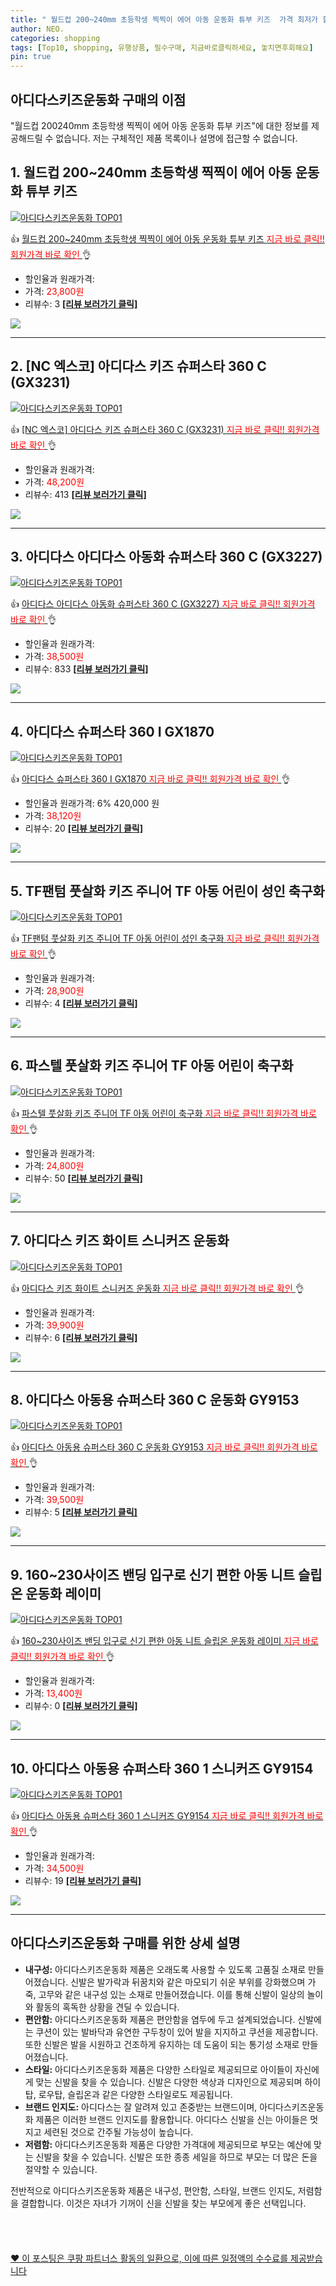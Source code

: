 ```yaml
---
title: " 월드컵 200~240mm 초등학생 찍찍이 에어 아동 운동화 튜부 키즈  가격 최저가 할인가 아디다스키즈운동화 최저가 추천 제품 비교"
author: NEO.
categories: shopping
tags: [Top10, shopping, 유행상품, 필수구매, 지금바로클릭하세요, 놓치면후회해요]
pin: true
---
```

## 아디다스키즈운동화 구매의 이점
"월드컵 200240mm 초등학생 찍찍이 에어 아동 운동화 튜부 키즈"에 대한 정보를 제공해드릴 수 없습니다. 저는 구체적인 제품 목록이나 설명에 접근할 수 없습니다.

   

## 1.  월드컵 200~240mm 초등학생 찍찍이 에어 아동 운동화 튜부 키즈 

[![아디다스키즈운동화 TOP01](https://thumbnail9.coupangcdn.com/thumbnails/remote/490x490ex/image/vendor_inventory/8193/00801ffe1245cd4c752e26f266ceb893b9f34e33c81b881166e001bfebea.jpg)](https://link.coupang.com/re/AFFSDP?lptag=AF3617701&subid=GithubCoopas&pageKey=2067288773&traceid=V0-153&itemId=3512878077&vendorItemId=71499014688)


👍 [ 월드컵 200~240mm 초등학생 찍찍이 에어 아동 운동화 튜부 키즈  <font color=red> 지금 바로 클릭!! 회원가격 바로 확인 </font> ](https://link.coupang.com/re/AFFSDP?lptag=AF3617701&subid=GithubCoopas&pageKey=2067288773&traceid=V0-153&itemId=3512878077&vendorItemId=71499014688) 👌 


- 할인율과 원래가격: 
- 가격: <span style='color:red'>23,800원</span>
- 리뷰수: 3  [**[리뷰 보러가기 클릭]**](https://link.coupang.com/re/AFFSDP?lptag=AF3617701&subid=GithubCoopas&pageKey=2067288773&traceid=V0-153&itemId=3512878077&vendorItemId=71499014688)

[![](/discount_price.png)](https://link.coupang.com/re/AFFSDP?lptag=AF3617701&subid=GithubCoopas&pageKey=2067288773&traceid=V0-153&itemId=3512878077&vendorItemId=71499014688)

---


   

## 2.  [NC 엑스코] 아디다스 키즈 슈퍼스타 360 C (GX3231) 

[![아디다스키즈운동화 TOP01](https://thumbnail9.coupangcdn.com/thumbnails/remote/490x490ex/image/vendor_inventory/347b/bb0af2165e3983ec9d7860e6efc8801a5b253ece593ccbcf2ce47a003f57.png)](https://link.coupang.com/re/AFFSDP?lptag=AF3617701&subid=GithubCoopas&pageKey=6357745876&traceid=V0-153&itemId=13406781276&vendorItemId=86703237961)


👍 [ [NC 엑스코] 아디다스 키즈 슈퍼스타 360 C (GX3231)  <font color=red> 지금 바로 클릭!! 회원가격 바로 확인 </font> ](https://link.coupang.com/re/AFFSDP?lptag=AF3617701&subid=GithubCoopas&pageKey=6357745876&traceid=V0-153&itemId=13406781276&vendorItemId=86703237961) 👌 


- 할인율과 원래가격: 
- 가격: <span style='color:red'>48,200원</span>
- 리뷰수: 413  [**[리뷰 보러가기 클릭]**](https://link.coupang.com/re/AFFSDP?lptag=AF3617701&subid=GithubCoopas&pageKey=6357745876&traceid=V0-153&itemId=13406781276&vendorItemId=86703237961)

[![](/discount_price.png)](https://link.coupang.com/re/AFFSDP?lptag=AF3617701&subid=GithubCoopas&pageKey=6357745876&traceid=V0-153&itemId=13406781276&vendorItemId=86703237961)

---


   

## 3.  아디다스 아디다스 아동화 슈퍼스타 360 C (GX3227) 

[![아디다스키즈운동화 TOP01](https://thumbnail7.coupangcdn.com/thumbnails/remote/490x490ex/image/vendor_inventory/a547/e3f441e68ae70d39db9d2e64bacfd0160b8e025205c8d4d1f654ae5e91dd.png)](https://link.coupang.com/re/AFFSDP?lptag=AF3617701&subid=GithubCoopas&pageKey=6355373259&traceid=V0-153&itemId=13391783766&vendorItemId=87171965230)


👍 [ 아디다스 아디다스 아동화 슈퍼스타 360 C (GX3227)  <font color=red> 지금 바로 클릭!! 회원가격 바로 확인 </font> ](https://link.coupang.com/re/AFFSDP?lptag=AF3617701&subid=GithubCoopas&pageKey=6355373259&traceid=V0-153&itemId=13391783766&vendorItemId=87171965230) 👌 


- 할인율과 원래가격: 
- 가격: <span style='color:red'>38,500원</span>
- 리뷰수: 833  [**[리뷰 보러가기 클릭]**](https://link.coupang.com/re/AFFSDP?lptag=AF3617701&subid=GithubCoopas&pageKey=6355373259&traceid=V0-153&itemId=13391783766&vendorItemId=87171965230)

[![](/discount_price.png)](https://link.coupang.com/re/AFFSDP?lptag=AF3617701&subid=GithubCoopas&pageKey=6355373259&traceid=V0-153&itemId=13391783766&vendorItemId=87171965230)

---


   

## 4.  아디다스 슈퍼스타 360 I GX1870 

[![아디다스키즈운동화 TOP01](https://thumbnail7.coupangcdn.com/thumbnails/remote/490x490ex/image/retail/images/2023/11/30/15/0/42e8445c-e4f2-47ea-9491-3211e8942895.jpg)](https://link.coupang.com/re/AFFSDP?lptag=AF3617701&subid=GithubCoopas&pageKey=7748920470&traceid=V0-153&itemId=20867192249&vendorItemId=87934532863)


👍 [ 아디다스 슈퍼스타 360 I GX1870  <font color=red> 지금 바로 클릭!! 회원가격 바로 확인 </font> ](https://link.coupang.com/re/AFFSDP?lptag=AF3617701&subid=GithubCoopas&pageKey=7748920470&traceid=V0-153&itemId=20867192249&vendorItemId=87934532863) 👌 


- 할인율과 원래가격: 6%  420,000   원
- 가격: <span style='color:red'>38,120원</span>
- 리뷰수: 20  [**[리뷰 보러가기 클릭]**](https://link.coupang.com/re/AFFSDP?lptag=AF3617701&subid=GithubCoopas&pageKey=7748920470&traceid=V0-153&itemId=20867192249&vendorItemId=87934532863)

[![](/discount_price.png)](https://link.coupang.com/re/AFFSDP?lptag=AF3617701&subid=GithubCoopas&pageKey=7748920470&traceid=V0-153&itemId=20867192249&vendorItemId=87934532863)

---


   

## 5.  TF팬텀 풋살화 키즈 주니어 TF 아동 어린이 성인 축구화 

[![아디다스키즈운동화 TOP01](https://thumbnail7.coupangcdn.com/thumbnails/remote/490x490ex/image/vendor_inventory/853a/3936e2e33680ffd93d83f5eca59a0aaabdfa9b2e9b7aac7cdd6854263f0f.jpg)](https://link.coupang.com/re/AFFSDP?lptag=AF3617701&subid=GithubCoopas&pageKey=7634508911&traceid=V0-153&itemId=20269996665&vendorItemId=87357149187)


👍 [ TF팬텀 풋살화 키즈 주니어 TF 아동 어린이 성인 축구화  <font color=red> 지금 바로 클릭!! 회원가격 바로 확인 </font> ](https://link.coupang.com/re/AFFSDP?lptag=AF3617701&subid=GithubCoopas&pageKey=7634508911&traceid=V0-153&itemId=20269996665&vendorItemId=87357149187) 👌 


- 할인율과 원래가격: 
- 가격: <span style='color:red'>28,900원</span>
- 리뷰수: 4  [**[리뷰 보러가기 클릭]**](https://link.coupang.com/re/AFFSDP?lptag=AF3617701&subid=GithubCoopas&pageKey=7634508911&traceid=V0-153&itemId=20269996665&vendorItemId=87357149187)

[![](/discount_price.png)](https://link.coupang.com/re/AFFSDP?lptag=AF3617701&subid=GithubCoopas&pageKey=7634508911&traceid=V0-153&itemId=20269996665&vendorItemId=87357149187)

---


   

## 6.  파스텔 풋살화 키즈 주니어 TF 아동 어린이 축구화 

[![아디다스키즈운동화 TOP01](https://thumbnail6.coupangcdn.com/thumbnails/remote/490x490ex/image/vendor_inventory/33e9/039b83567d40143a71d77597f229cc1bea0ae9d0434feddc033b5237b8d5.jpg)](https://link.coupang.com/re/AFFSDP?lptag=AF3617701&subid=GithubCoopas&pageKey=7687385711&traceid=V0-153&itemId=20547916980&vendorItemId=87624265295)


👍 [ 파스텔 풋살화 키즈 주니어 TF 아동 어린이 축구화  <font color=red> 지금 바로 클릭!! 회원가격 바로 확인 </font> ](https://link.coupang.com/re/AFFSDP?lptag=AF3617701&subid=GithubCoopas&pageKey=7687385711&traceid=V0-153&itemId=20547916980&vendorItemId=87624265295) 👌 


- 할인율과 원래가격: 
- 가격: <span style='color:red'>24,800원</span>
- 리뷰수: 50  [**[리뷰 보러가기 클릭]**](https://link.coupang.com/re/AFFSDP?lptag=AF3617701&subid=GithubCoopas&pageKey=7687385711&traceid=V0-153&itemId=20547916980&vendorItemId=87624265295)

[![](/discount_price.png)](https://link.coupang.com/re/AFFSDP?lptag=AF3617701&subid=GithubCoopas&pageKey=7687385711&traceid=V0-153&itemId=20547916980&vendorItemId=87624265295)

---


   

## 7.  아디다스 키즈 화이트 스니커즈 운동화 

[![아디다스키즈운동화 TOP01](https://thumbnail9.coupangcdn.com/thumbnails/remote/490x490ex/image/vendor_inventory/f632/c6788bb2f4be02cff5a7b6b6619a749d9f25ff31d802e3b6e0a364260334.jpg)](https://link.coupang.com/re/AFFSDP?lptag=AF3617701&subid=GithubCoopas&pageKey=7836364448&traceid=V0-153&itemId=21321889987&vendorItemId=88381216632)


👍 [ 아디다스 키즈 화이트 스니커즈 운동화  <font color=red> 지금 바로 클릭!! 회원가격 바로 확인 </font> ](https://link.coupang.com/re/AFFSDP?lptag=AF3617701&subid=GithubCoopas&pageKey=7836364448&traceid=V0-153&itemId=21321889987&vendorItemId=88381216632) 👌 


- 할인율과 원래가격: 
- 가격: <span style='color:red'>39,900원</span>
- 리뷰수: 6  [**[리뷰 보러가기 클릭]**](https://link.coupang.com/re/AFFSDP?lptag=AF3617701&subid=GithubCoopas&pageKey=7836364448&traceid=V0-153&itemId=21321889987&vendorItemId=88381216632)

[![](/discount_price.png)](https://link.coupang.com/re/AFFSDP?lptag=AF3617701&subid=GithubCoopas&pageKey=7836364448&traceid=V0-153&itemId=21321889987&vendorItemId=88381216632)

---


   

## 8.  아디다스 아동용 슈퍼스타 360 C 운동화 GY9153 

[![아디다스키즈운동화 TOP01](https://thumbnail10.coupangcdn.com/thumbnails/remote/490x490ex/image/retail/images/2023/12/07/16/5/3cd6aa04-289f-473b-8295-890a9a93a713.jpg)](https://link.coupang.com/re/AFFSDP?lptag=AF3617701&subid=GithubCoopas&pageKey=7043608657&traceid=V0-153&itemId=17426618987&vendorItemId=88002629690)


👍 [ 아디다스 아동용 슈퍼스타 360 C 운동화 GY9153  <font color=red> 지금 바로 클릭!! 회원가격 바로 확인 </font> ](https://link.coupang.com/re/AFFSDP?lptag=AF3617701&subid=GithubCoopas&pageKey=7043608657&traceid=V0-153&itemId=17426618987&vendorItemId=88002629690) 👌 


- 할인율과 원래가격: 
- 가격: <span style='color:red'>39,500원</span>
- 리뷰수: 5  [**[리뷰 보러가기 클릭]**](https://link.coupang.com/re/AFFSDP?lptag=AF3617701&subid=GithubCoopas&pageKey=7043608657&traceid=V0-153&itemId=17426618987&vendorItemId=88002629690)

[![](/discount_price.png)](https://link.coupang.com/re/AFFSDP?lptag=AF3617701&subid=GithubCoopas&pageKey=7043608657&traceid=V0-153&itemId=17426618987&vendorItemId=88002629690)

---


   

## 9.  160~230사이즈 밴딩 입구로 신기 편한 아동 니트 슬립온 운동화 레이미 

[![아디다스키즈운동화 TOP01](https://thumbnail8.coupangcdn.com/thumbnails/remote/490x490ex/image/vendor_inventory/f3d3/299d92fe89ace3071708b45f5fc8a7baf7295dcde2b6116575568f80a76c.png)](https://link.coupang.com/re/AFFSDP?lptag=AF3617701&subid=GithubCoopas&pageKey=6524445383&traceid=V0-153&itemId=14468216101&vendorItemId=81711555906)


👍 [ 160~230사이즈 밴딩 입구로 신기 편한 아동 니트 슬립온 운동화 레이미  <font color=red> 지금 바로 클릭!! 회원가격 바로 확인 </font> ](https://link.coupang.com/re/AFFSDP?lptag=AF3617701&subid=GithubCoopas&pageKey=6524445383&traceid=V0-153&itemId=14468216101&vendorItemId=81711555906) 👌 


- 할인율과 원래가격: 
- 가격: <span style='color:red'>13,400원</span>
- 리뷰수: 0  [**[리뷰 보러가기 클릭]**](https://link.coupang.com/re/AFFSDP?lptag=AF3617701&subid=GithubCoopas&pageKey=6524445383&traceid=V0-153&itemId=14468216101&vendorItemId=81711555906)

[![](/discount_price.png)](https://link.coupang.com/re/AFFSDP?lptag=AF3617701&subid=GithubCoopas&pageKey=6524445383&traceid=V0-153&itemId=14468216101&vendorItemId=81711555906)

---


   

## 10.  아디다스 아동용 슈퍼스타 360 1 스니커즈 GY9154 

[![아디다스키즈운동화 TOP01](https://thumbnail6.coupangcdn.com/thumbnails/remote/490x490ex/image/retail/images/2023/12/06/10/1/9f55d2fe-4258-46fd-b483-3e63789d8dc7.jpg)](https://link.coupang.com/re/AFFSDP?lptag=AF3617701&subid=GithubCoopas&pageKey=7653883009&traceid=V0-153&itemId=20920580222&vendorItemId=87987437812)


👍 [ 아디다스 아동용 슈퍼스타 360 1 스니커즈 GY9154  <font color=red> 지금 바로 클릭!! 회원가격 바로 확인 </font> ](https://link.coupang.com/re/AFFSDP?lptag=AF3617701&subid=GithubCoopas&pageKey=7653883009&traceid=V0-153&itemId=20920580222&vendorItemId=87987437812) 👌 


- 할인율과 원래가격: 
- 가격: <span style='color:red'>34,500원</span>
- 리뷰수: 19  [**[리뷰 보러가기 클릭]**](https://link.coupang.com/re/AFFSDP?lptag=AF3617701&subid=GithubCoopas&pageKey=7653883009&traceid=V0-153&itemId=20920580222&vendorItemId=87987437812)

[![](/discount_price.png)](https://link.coupang.com/re/AFFSDP?lptag=AF3617701&subid=GithubCoopas&pageKey=7653883009&traceid=V0-153&itemId=20920580222&vendorItemId=87987437812)

---
## 아디다스키즈운동화 구매를 위한 상세 설명
* **내구성:** 아디다스키즈운동화 제품은 오래도록 사용할 수 있도록 고품질 소재로 만들어졌습니다. 신발은 발가락과 뒤꿈치와 같은 마모되기 쉬운 부위를 강화했으며 가죽, 고무와 같은 내구성 있는 소재로 만들어졌습니다. 이를 통해 신발이 일상의 놀이와 활동의 혹독한 상황을 견딜 수 있습니다.
* **편안함:** 아디다스키즈운동화 제품은 편안함을 염두에 두고 설계되었습니다. 신발에는 쿠션이 있는 발바닥과 유연한 구두창이 있어 발을 지지하고 쿠션을 제공합니다. 또한 신발은 발을 시원하고 건조하게 유지하는 데 도움이 되는 통기성 소재로 만들어졌습니다.
* **스타일:** 아디다스키즈운동화 제품은 다양한 스타일로 제공되므로 아이들이 자신에게 맞는 신발을 찾을 수 있습니다. 신발은 다양한 색상과 디자인으로 제공되며 하이탑, 로우탑, 슬립온과 같은 다양한 스타일로도 제공됩니다.
* **브랜드 인지도:** 아디다스는 잘 알려져 있고 존중받는 브랜드이며, 아디다스키즈운동화 제품은 이러한 브랜드 인지도를 활용합니다. 아디다스 신발을 신는 아이들은 멋지고 세련된 것으로 간주될 가능성이 높습니다.
* **저렴함:** 아디다스키즈운동화 제품은 다양한 가격대에 제공되므로 부모는 예산에 맞는 신발을 찾을 수 있습니다. 신발은 또한 종종 세일을 하므로 부모는 더 많은 돈을 절약할 수 있습니다.

전반적으로 아디다스키즈운동화 제품은 내구성, 편안함, 스타일, 브랜드 인지도, 저렴함을 결합합니다. 이것은 자녀가 기꺼이 신을 신발을 찾는 부모에게 좋은 선택입니다.<br><br><br><br><br> [ ❤  이 포스팅은 쿠팡 파트너스 활동의 일환으로, 이에 따른 일정액의 수수료를 제공받습니다](https://link.coupang.com/a/bcEFyh)